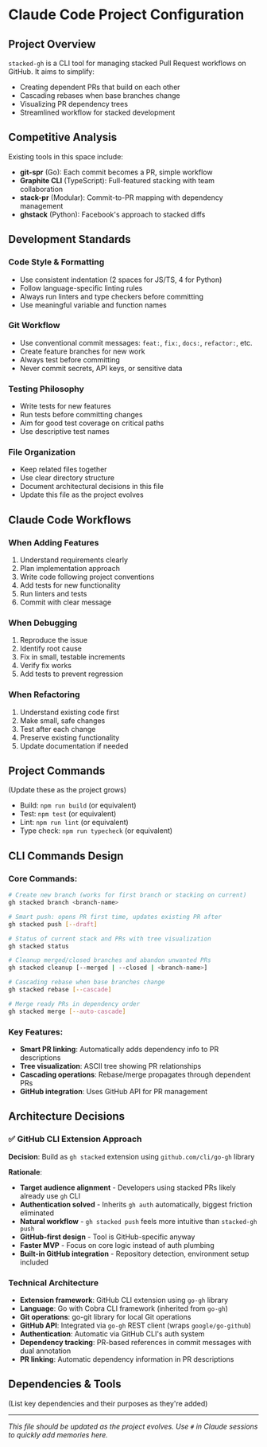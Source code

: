 # Claude Code Project Configuration

## Project Overview
`stacked-gh` is a CLI tool for managing stacked Pull Request workflows on GitHub. It aims to simplify:
- Creating dependent PRs that build on each other
- Cascading rebases when base branches change  
- Visualizing PR dependency trees
- Streamlined workflow for stacked development

## Competitive Analysis
Existing tools in this space include:
- **git-spr** (Go): Each commit becomes a PR, simple workflow
- **Graphite CLI** (TypeScript): Full-featured stacking with team collaboration
- **stack-pr** (Modular): Commit-to-PR mapping with dependency management
- **ghstack** (Python): Facebook's approach to stacked diffs

## Development Standards

### Code Style & Formatting
- Use consistent indentation (2 spaces for JS/TS, 4 for Python)
- Follow language-specific linting rules
- Always run linters and type checkers before committing
- Use meaningful variable and function names

### Git Workflow
- Use conventional commit messages: `feat:`, `fix:`, `docs:`, `refactor:`, etc.
- Create feature branches for new work
- Always test before committing
- Never commit secrets, API keys, or sensitive data

### Testing Philosophy
- Write tests for new features
- Run tests before committing changes
- Aim for good test coverage on critical paths
- Use descriptive test names

### File Organization
- Keep related files together
- Use clear directory structure
- Document architectural decisions in this file
- Update this file as the project evolves

## Claude Code Workflows

### When Adding Features
1. Understand requirements clearly
2. Plan implementation approach
3. Write code following project conventions
4. Add tests for new functionality
5. Run linters and tests
6. Commit with clear message

### When Debugging
1. Reproduce the issue
2. Identify root cause
3. Fix in small, testable increments
4. Verify fix works
5. Add tests to prevent regression

### When Refactoring
1. Understand existing code first
2. Make small, safe changes
3. Test after each change
4. Preserve existing functionality
5. Update documentation if needed

## Project Commands
(Update these as the project grows)
- Build: `npm run build` (or equivalent)
- Test: `npm test` (or equivalent)
- Lint: `npm run lint` (or equivalent)
- Type check: `npm run typecheck` (or equivalent)

## CLI Commands Design

### Core Commands:
```bash
# Create new branch (works for first branch or stacking on current)
gh stacked branch <branch-name>

# Smart push: opens PR first time, updates existing PR after
gh stacked push [--draft]

# Status of current stack and PRs with tree visualization
gh stacked status

# Cleanup merged/closed branches and abandon unwanted PRs
gh stacked cleanup [--merged | --closed | <branch-name>]

# Cascading rebase when base branches change
gh stacked rebase [--cascade]

# Merge ready PRs in dependency order
gh stacked merge [--auto-cascade]
```

### Key Features:
- **Smart PR linking**: Automatically adds dependency info to PR descriptions
- **Tree visualization**: ASCII tree showing PR relationships  
- **Cascading operations**: Rebase/merge propagates through dependent PRs
- **GitHub integration**: Uses GitHub API for PR management

## Architecture Decisions

### ✅ **GitHub CLI Extension Approach**  
**Decision**: Build as `gh stacked` extension using `github.com/cli/go-gh` library

**Rationale**:
- **Target audience alignment** - Developers using stacked PRs likely already use `gh` CLI
- **Authentication solved** - Inherits `gh auth` automatically, biggest friction eliminated  
- **Natural workflow** - `gh stacked push` feels more intuitive than `stacked-gh push`
- **GitHub-first design** - Tool is GitHub-specific anyway
- **Faster MVP** - Focus on core logic instead of auth plumbing
- **Built-in GitHub integration** - Repository detection, environment setup included

### Technical Architecture
- **Extension framework**: GitHub CLI extension using `go-gh` library
- **Language**: Go with Cobra CLI framework (inherited from `go-gh`) 
- **Git operations**: go-git library for local Git operations
- **GitHub API**: Integrated via `go-gh` REST client (wraps `google/go-github`)
- **Authentication**: Automatic via GitHub CLI's auth system
- **Dependency tracking**: PR-based references in commit messages with dual annotation
- **PR linking**: Automatic dependency information in PR descriptions

## Dependencies & Tools
(List key dependencies and their purposes as they're added)

---
*This file should be updated as the project evolves. Use `#` in Claude sessions to quickly add memories here.*